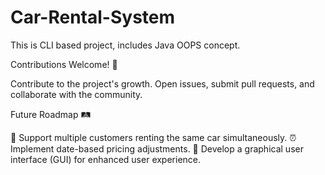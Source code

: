 # Car-Rental-System

This is CLI based project, includes Java OOPS concept.



Contributions Welcome! 🎉

Contribute to the project's growth. Open issues, submit pull requests, and collaborate with the community.



Future Roadmap 🛤️

🤝 Support multiple customers renting the same car simultaneously. ⏰ Implement date-based pricing adjustments. 🎨 Develop a graphical user interface (GUI) for enhanced user experience.
